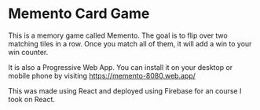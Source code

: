 # Memento Card Game

This is a memory game called Memento. The goal is to flip over two matching tiles in a row. Once you match all of them, it will add a win to your win counter.

It is also a Progressive Web App. You can install it on your desktop or mobile phone by visiting https://memento-8080.web.app/

This was made using React and deployed using Firebase for an course I took on React.
